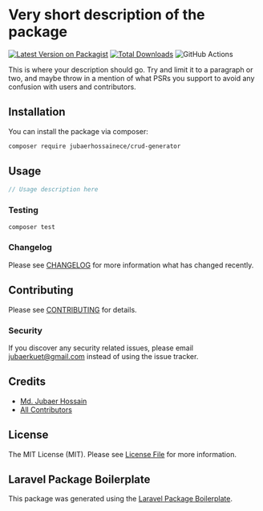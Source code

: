 # Very short description of the package

[![Latest Version on Packagist](https://img.shields.io/packagist/v/jubaerhossainece/crud-generator.svg?style=flat-square)](https://packagist.org/packages/jubaerhossainece/crud-generator)
[![Total Downloads](https://img.shields.io/packagist/dt/jubaerhossainece/crud-generator.svg?style=flat-square)](https://packagist.org/packages/jubaerhossainece/crud-generator)
![GitHub Actions](https://github.com/jubaerhossainece/crud-generator/actions/workflows/main.yml/badge.svg)

This is where your description should go. Try and limit it to a paragraph or two, and maybe throw in a mention of what PSRs you support to avoid any confusion with users and contributors.

## Installation

You can install the package via composer:

```bash
composer require jubaerhossainece/crud-generator
```

## Usage

```php
// Usage description here
```

### Testing

```bash
composer test
```

### Changelog

Please see [CHANGELOG](CHANGELOG.md) for more information what has changed recently.

## Contributing

Please see [CONTRIBUTING](CONTRIBUTING.md) for details.

### Security

If you discover any security related issues, please email jubaerkuet@gmail.com instead of using the issue tracker.

## Credits

-   [Md. Jubaer Hossain](https://github.com/jubaerhossainece)
-   [All Contributors](../../contributors)

## License

The MIT License (MIT). Please see [License File](LICENSE.md) for more information.

## Laravel Package Boilerplate

This package was generated using the [Laravel Package Boilerplate](https://laravelpackageboilerplate.com).
